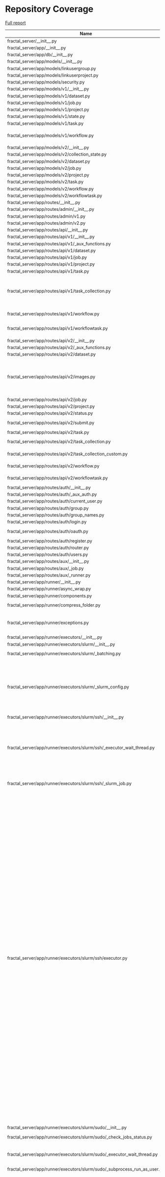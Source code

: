 # Repository Coverage

[Full report](https://htmlpreview.github.io/?https://github.com/fractal-analytics-platform/fractal-server/blob/python-coverage-comment-action-data/htmlcov/index.html)

| Name                                                                           |    Stmts |     Miss |   Branch |   BrPart |   Cover |   Missing |
|------------------------------------------------------------------------------- | -------: | -------: | -------: | -------: | ------: | --------: |
| fractal\_server/\_\_init\_\_.py                                                |        1 |        0 |        0 |        0 |    100% |           |
| fractal\_server/app/\_\_init\_\_.py                                            |        0 |        0 |        0 |        0 |    100% |           |
| fractal\_server/app/db/\_\_init\_\_.py                                         |       76 |        0 |       24 |        0 |    100% |           |
| fractal\_server/app/models/\_\_init\_\_.py                                     |        6 |        0 |        0 |        0 |    100% |           |
| fractal\_server/app/models/linkusergroup.py                                    |        5 |        0 |        0 |        0 |    100% |           |
| fractal\_server/app/models/linkuserproject.py                                  |        8 |        0 |        0 |        0 |    100% |           |
| fractal\_server/app/models/security.py                                         |       42 |        0 |        0 |        0 |    100% |           |
| fractal\_server/app/models/v1/\_\_init\_\_.py                                  |       10 |        0 |        0 |        0 |    100% |           |
| fractal\_server/app/models/v1/dataset.py                                       |       29 |        0 |        2 |        0 |    100% |           |
| fractal\_server/app/models/v1/job.py                                           |       33 |        0 |        0 |        0 |    100% |           |
| fractal\_server/app/models/v1/project.py                                       |       15 |        0 |        0 |        0 |    100% |           |
| fractal\_server/app/models/v1/state.py                                         |       13 |        0 |        0 |        0 |    100% |           |
| fractal\_server/app/models/v1/task.py                                          |       48 |        0 |       12 |        0 |    100% |           |
| fractal\_server/app/models/v1/workflow.py                                      |       55 |        3 |       14 |        1 |     94% |80, 129, 133 |
| fractal\_server/app/models/v2/\_\_init\_\_.py                                  |        9 |        0 |        0 |        0 |    100% |           |
| fractal\_server/app/models/v2/collection\_state.py                             |       13 |        0 |        0 |        0 |    100% |           |
| fractal\_server/app/models/v2/dataset.py                                       |       26 |        0 |        2 |        0 |    100% |           |
| fractal\_server/app/models/v2/job.py                                           |       31 |        0 |        0 |        0 |    100% |           |
| fractal\_server/app/models/v2/project.py                                       |       15 |        0 |        0 |        0 |    100% |           |
| fractal\_server/app/models/v2/task.py                                          |       25 |        0 |        0 |        0 |    100% |           |
| fractal\_server/app/models/v2/workflow.py                                      |       17 |        0 |        0 |        0 |    100% |           |
| fractal\_server/app/models/v2/workflowtask.py                                  |       24 |        0 |        0 |        0 |    100% |           |
| fractal\_server/app/routes/\_\_init\_\_.py                                     |        0 |        0 |        0 |        0 |    100% |           |
| fractal\_server/app/routes/admin/\_\_init\_\_.py                               |        0 |        0 |        0 |        0 |    100% |           |
| fractal\_server/app/routes/admin/v1.py                                         |      180 |        1 |       94 |        1 |     99% |        56 |
| fractal\_server/app/routes/admin/v2.py                                         |      180 |        0 |       78 |        0 |    100% |           |
| fractal\_server/app/routes/api/\_\_init\_\_.py                                 |       15 |        0 |        4 |        0 |    100% |           |
| fractal\_server/app/routes/api/v1/\_\_init\_\_.py                              |       16 |        0 |        0 |        0 |    100% |           |
| fractal\_server/app/routes/api/v1/\_aux\_functions.py                          |      123 |        0 |       48 |        0 |    100% |           |
| fractal\_server/app/routes/api/v1/dataset.py                                   |      223 |        0 |       72 |        0 |    100% |           |
| fractal\_server/app/routes/api/v1/job.py                                       |       79 |        0 |       24 |        0 |    100% |           |
| fractal\_server/app/routes/api/v1/project.py                                   |      193 |        0 |       57 |        0 |    100% |           |
| fractal\_server/app/routes/api/v1/task.py                                      |       97 |        1 |       36 |        1 |     98% |       103 |
| fractal\_server/app/routes/api/v1/task\_collection.py                          |      118 |        6 |       22 |        2 |     94% |135-136, 145-146, 235-236 |
| fractal\_server/app/routes/api/v1/workflow.py                                  |      135 |        0 |       44 |        1 |     99% |  298->296 |
| fractal\_server/app/routes/api/v1/workflowtask.py                              |       68 |        1 |       24 |        2 |     97% |134->137, 145 |
| fractal\_server/app/routes/api/v2/\_\_init\_\_.py                              |       27 |        0 |        0 |        0 |    100% |           |
| fractal\_server/app/routes/api/v2/\_aux\_functions.py                          |      118 |        1 |       44 |        1 |     99% |       416 |
| fractal\_server/app/routes/api/v2/dataset.py                                   |      108 |        0 |       36 |        0 |    100% |           |
| fractal\_server/app/routes/api/v2/images.py                                    |      107 |        3 |       52 |        5 |     95% |124, 144->exit, 153, 216->exit, 221 |
| fractal\_server/app/routes/api/v2/job.py                                       |       77 |        0 |       24 |        0 |    100% |           |
| fractal\_server/app/routes/api/v2/project.py                                   |      111 |        0 |       26 |        0 |    100% |           |
| fractal\_server/app/routes/api/v2/status.py                                    |       80 |        0 |       26 |        0 |    100% |           |
| fractal\_server/app/routes/api/v2/submit.py                                    |       96 |        0 |       31 |        1 |     99% |  229->236 |
| fractal\_server/app/routes/api/v2/task.py                                      |      111 |        0 |       48 |        0 |    100% |           |
| fractal\_server/app/routes/api/v2/task\_collection.py                          |      148 |        2 |       38 |        0 |     99% |   225-226 |
| fractal\_server/app/routes/api/v2/task\_collection\_custom.py                  |       66 |        1 |       20 |        2 |     97% |46->72, 117 |
| fractal\_server/app/routes/api/v2/workflow.py                                  |      126 |        0 |       42 |        1 |     99% |  292->289 |
| fractal\_server/app/routes/api/v2/workflowtask.py                              |       72 |        2 |       34 |        2 |     96% |  172, 182 |
| fractal\_server/app/routes/auth/\_\_init\_\_.py                                |       23 |        0 |        0 |        0 |    100% |           |
| fractal\_server/app/routes/auth/\_aux\_auth.py                                 |       37 |        0 |        4 |        0 |    100% |           |
| fractal\_server/app/routes/auth/current\_user.py                               |       28 |        0 |        6 |        0 |    100% |           |
| fractal\_server/app/routes/auth/group.py                                       |       69 |        0 |       20 |        0 |    100% |           |
| fractal\_server/app/routes/auth/group\_names.py                                |       17 |        0 |        2 |        0 |    100% |           |
| fractal\_server/app/routes/auth/login.py                                       |       10 |        0 |        4 |        1 |     93% |    24->23 |
| fractal\_server/app/routes/auth/oauth.py                                       |       21 |       12 |       10 |        2 |     35% |24-47, 62-63 |
| fractal\_server/app/routes/auth/register.py                                    |       11 |        0 |        4 |        1 |     93% |    22->21 |
| fractal\_server/app/routes/auth/router.py                                      |       16 |        0 |        0 |        0 |    100% |           |
| fractal\_server/app/routes/auth/users.py                                       |       81 |        0 |       22 |        0 |    100% |           |
| fractal\_server/app/routes/aux/\_\_init\_\_.py                                 |        0 |        0 |        0 |        0 |    100% |           |
| fractal\_server/app/routes/aux/\_job.py                                        |        9 |        0 |        2 |        0 |    100% |           |
| fractal\_server/app/routes/aux/\_runner.py                                     |       13 |        0 |        4 |        0 |    100% |           |
| fractal\_server/app/runner/\_\_init\_\_.py                                     |        0 |        0 |        0 |        0 |    100% |           |
| fractal\_server/app/runner/async\_wrap.py                                      |       12 |        0 |        4 |        1 |     94% |    22->24 |
| fractal\_server/app/runner/components.py                                       |        3 |        0 |        0 |        0 |    100% |           |
| fractal\_server/app/runner/compress\_folder.py                                 |       57 |        2 |       10 |        2 |     94% |  126, 132 |
| fractal\_server/app/runner/exceptions.py                                       |       50 |        3 |       16 |        4 |     89% |97-99, 123->126, 127 |
| fractal\_server/app/runner/executors/\_\_init\_\_.py                           |        0 |        0 |        0 |        0 |    100% |           |
| fractal\_server/app/runner/executors/slurm/\_\_init\_\_.py                     |        0 |        0 |        0 |        0 |    100% |           |
| fractal\_server/app/runner/executors/slurm/\_batching.py                       |       68 |        2 |       28 |        1 |     97% |   151-155 |
| fractal\_server/app/runner/executors/slurm/\_slurm\_config.py                  |      157 |        8 |       54 |        6 |     93% |165-166, 183->187, 317, 335, 341, 366, 450-451 |
| fractal\_server/app/runner/executors/slurm/ssh/\_\_init\_\_.py                 |        2 |        0 |        0 |        0 |    100% |           |
| fractal\_server/app/runner/executors/slurm/ssh/\_executor\_wait\_thread.py     |       56 |        8 |       18 |        3 |     85% |66-69, 85-87, 103->exit, 108-109, 111->117, 115-116 |
| fractal\_server/app/runner/executors/slurm/ssh/\_slurm\_job.py                 |       35 |        3 |       10 |        2 |     84% |97, 109, 120 |
| fractal\_server/app/runner/executors/slurm/ssh/executor.py                     |      579 |      133 |      170 |       29 |     74% |129, 152, 166, 192, 397-403, 468->470, 470->474, 519, 547-554, 592, 638, 643, 652, 661, 676, 693-704, 710, 830, 913-922, 966-979, 982-1001, 1013-1025, 1050->1045, 1056-1063, 1072, 1077-1085, 1104-1127, 1141-1174, 1175->1195, 1177-1192, 1195->1098, 1203-1208, 1226, 1328->1327, 1368-1378, 1382-1385, 1431-1435, 1453-1462, 1498-1506 |
| fractal\_server/app/runner/executors/slurm/sudo/\_\_init\_\_.py                |        2 |        0 |        0 |        0 |    100% |           |
| fractal\_server/app/runner/executors/slurm/sudo/\_check\_jobs\_status.py       |       24 |        1 |       10 |        2 |     91% |25->31, 62 |
| fractal\_server/app/runner/executors/slurm/sudo/\_executor\_wait\_thread.py    |       47 |        3 |       16 |        1 |     94% |93->exit, 124-127 |
| fractal\_server/app/runner/executors/slurm/sudo/\_subprocess\_run\_as\_user.py |       46 |        0 |       16 |        0 |    100% |           |
| fractal\_server/app/runner/executors/slurm/sudo/executor.py                    |      446 |       36 |      147 |       14 |     91% |168, 180, 529, 627, 636, 645, 677-688, 824->exit, 827-828, 903-912, 928-932, 960->963, 979, 1058, 1076-1082, 1128, 1147-1154, 1215->1214, 1280-1286 |
| fractal\_server/app/runner/extract\_archive.py                                 |       32 |        2 |        8 |        2 |     90% |    25, 85 |
| fractal\_server/app/runner/filenames.py                                        |        6 |        0 |        0 |        0 |    100% |           |
| fractal\_server/app/runner/run\_subprocess.py                                  |       20 |        0 |        2 |        0 |    100% |           |
| fractal\_server/app/runner/set\_start\_and\_last\_task\_index.py               |       15 |        0 |       12 |        0 |    100% |           |
| fractal\_server/app/runner/shutdown.py                                         |       46 |        0 |       14 |        0 |    100% |           |
| fractal\_server/app/runner/task\_files.py                                      |       45 |        0 |        4 |        0 |    100% |           |
| fractal\_server/app/runner/v1/\_\_init\_\_.py                                  |      169 |        0 |       37 |        1 |     99% |  209->216 |
| fractal\_server/app/runner/v1/\_common.py                                      |      168 |        8 |       48 |        4 |     94% |98-99, 102->exit, 109, 298, 300, 433-435 |
| fractal\_server/app/runner/v1/\_local/\_\_init\_\_.py                          |       22 |        1 |        4 |        1 |     92% |       162 |
| fractal\_server/app/runner/v1/\_local/\_local\_config.py                       |       33 |        0 |        8 |        0 |    100% |           |
| fractal\_server/app/runner/v1/\_local/\_submit\_setup.py                       |        7 |        0 |        0 |        0 |    100% |           |
| fractal\_server/app/runner/v1/\_local/executor.py                              |       26 |        0 |        8 |        0 |    100% |           |
| fractal\_server/app/runner/v1/\_slurm/\_\_init\_\_.py                          |       87 |        9 |       36 |       13 |     82% |77, 82, 215->219, 239, 241->250, 246->250, 250->255, 255->261, 265->280, 268-275, 283, 285->291, 300-301 |
| fractal\_server/app/runner/v1/\_slurm/\_submit\_setup.py                       |        9 |        0 |        0 |        0 |    100% |           |
| fractal\_server/app/runner/v1/\_slurm/get\_slurm\_config.py                    |       64 |        7 |       30 |        4 |     84% |66->70, 93-98, 130, 137-141 |
| fractal\_server/app/runner/v1/common.py                                        |       34 |        1 |       10 |        1 |     95% |        28 |
| fractal\_server/app/runner/v1/handle\_failed\_job.py                           |       48 |        0 |       12 |        0 |    100% |           |
| fractal\_server/app/runner/v2/\_\_init\_\_.py                                  |      214 |        8 |       61 |        6 |     95% |123-128, 136->138, 138->142, 203, 304, 436, 439 |
| fractal\_server/app/runner/v2/\_local/\_\_init\_\_.py                          |       20 |        1 |        4 |        1 |     92% |       142 |
| fractal\_server/app/runner/v2/\_local/\_local\_config.py                       |       39 |        9 |       12 |        4 |     71% |93, 99, 101->104, 107-117 |
| fractal\_server/app/runner/v2/\_local/\_submit\_setup.py                       |        8 |        0 |        0 |        0 |    100% |           |
| fractal\_server/app/runner/v2/\_local/executor.py                              |       26 |        1 |        8 |        2 |     91% |78, 87->91 |
| fractal\_server/app/runner/v2/\_local\_experimental/\_\_init\_\_.py            |       26 |        0 |        4 |        0 |    100% |           |
| fractal\_server/app/runner/v2/\_local\_experimental/\_local\_config.py         |       39 |        0 |       12 |        0 |    100% |           |
| fractal\_server/app/runner/v2/\_local\_experimental/\_submit\_setup.py         |        8 |        0 |        0 |        0 |    100% |           |
| fractal\_server/app/runner/v2/\_local\_experimental/executor.py                |       73 |        0 |       16 |        2 |     98% |71->79, 139->143 |
| fractal\_server/app/runner/v2/\_slurm\_common/\_\_init\_\_.py                  |        0 |        0 |        0 |        0 |    100% |           |
| fractal\_server/app/runner/v2/\_slurm\_common/get\_slurm\_config.py            |       70 |        1 |       34 |        3 |     96% |60, 73->77, 104->108 |
| fractal\_server/app/runner/v2/\_slurm\_ssh/\_\_init\_\_.py                     |       33 |        1 |        4 |        1 |     95% |        66 |
| fractal\_server/app/runner/v2/\_slurm\_ssh/\_submit\_setup.py                  |       10 |        0 |        0 |        0 |    100% |           |
| fractal\_server/app/runner/v2/\_slurm\_sudo/\_\_init\_\_.py                    |       24 |        2 |        6 |        2 |     87% |    62, 67 |
| fractal\_server/app/runner/v2/\_slurm\_sudo/\_submit\_setup.py                 |       10 |        0 |        0 |        0 |    100% |           |
| fractal\_server/app/runner/v2/deduplicate\_list.py                             |       14 |        0 |        4 |        0 |    100% |           |
| fractal\_server/app/runner/v2/handle\_failed\_job.py                           |       54 |        4 |       12 |        2 |     91% |86-93, 98->108 |
| fractal\_server/app/runner/v2/merge\_outputs.py                                |       22 |        1 |        8 |        2 |     90% |23, 29->32 |
| fractal\_server/app/runner/v2/runner.py                                        |      123 |        4 |       48 |        6 |     94% |45, 118, 158, 216->221, 254->260, 266 |
| fractal\_server/app/runner/v2/runner\_functions.py                             |      102 |        7 |       24 |        2 |     93% |91-93, 102, 126-130 |
| fractal\_server/app/runner/v2/runner\_functions\_low\_level.py                 |       60 |        5 |       18 |        3 |     90% |49-50, 57, 78, 124 |
| fractal\_server/app/runner/v2/task\_interface.py                               |       37 |        0 |        8 |        0 |    100% |           |
| fractal\_server/app/runner/versions.py                                         |       11 |        2 |        2 |        1 |     77% |     29-30 |
| fractal\_server/app/schemas/\_\_init\_\_.py                                    |        1 |        0 |        0 |        0 |    100% |           |
| fractal\_server/app/schemas/\_validators.py                                    |       60 |        1 |       30 |        1 |     98% |        79 |
| fractal\_server/app/schemas/user.py                                            |       69 |        0 |       14 |        0 |    100% |           |
| fractal\_server/app/schemas/user\_group.py                                     |       18 |        0 |        0 |        0 |    100% |           |
| fractal\_server/app/schemas/v1/\_\_init\_\_.py                                 |       34 |        0 |        0 |        0 |    100% |           |
| fractal\_server/app/schemas/v1/applyworkflow.py                                |       62 |        0 |       12 |        0 |    100% |           |
| fractal\_server/app/schemas/v1/dataset.py                                      |       52 |        0 |        0 |        0 |    100% |           |
| fractal\_server/app/schemas/v1/dumps.py                                        |       40 |        0 |        0 |        0 |    100% |           |
| fractal\_server/app/schemas/v1/manifest.py                                     |       41 |        0 |       12 |        0 |    100% |           |
| fractal\_server/app/schemas/v1/project.py                                      |       20 |        0 |        0 |        0 |    100% |           |
| fractal\_server/app/schemas/v1/state.py                                        |       11 |        0 |        0 |        0 |    100% |           |
| fractal\_server/app/schemas/v1/task.py                                         |       62 |        0 |        0 |        0 |    100% |           |
| fractal\_server/app/schemas/v1/task\_collection.py                             |       42 |        0 |       12 |        0 |    100% |           |
| fractal\_server/app/schemas/v1/workflow.py                                     |       67 |        0 |       11 |        0 |    100% |           |
| fractal\_server/app/schemas/v2/\_\_init\_\_.py                                 |       39 |        0 |        0 |        0 |    100% |           |
| fractal\_server/app/schemas/v2/dataset.py                                      |       63 |        0 |        8 |        0 |    100% |           |
| fractal\_server/app/schemas/v2/dumps.py                                        |       38 |        0 |        0 |        0 |    100% |           |
| fractal\_server/app/schemas/v2/job.py                                          |       60 |        0 |       12 |        0 |    100% |           |
| fractal\_server/app/schemas/v2/manifest.py                                     |       63 |        0 |       34 |        0 |    100% |           |
| fractal\_server/app/schemas/v2/project.py                                      |       18 |        0 |        0 |        0 |    100% |           |
| fractal\_server/app/schemas/v2/status.py                                       |        5 |        0 |        0 |        0 |    100% |           |
| fractal\_server/app/schemas/v2/task.py                                         |       92 |        0 |       12 |        0 |    100% |           |
| fractal\_server/app/schemas/v2/task\_collection.py                             |       84 |        0 |       30 |        0 |    100% |           |
| fractal\_server/app/schemas/v2/workflow.py                                     |       40 |        0 |        7 |        0 |    100% |           |
| fractal\_server/app/schemas/v2/workflowtask.py                                 |      106 |        0 |       24 |        0 |    100% |           |
| fractal\_server/app/security/\_\_init\_\_.py                                   |      151 |       30 |       38 |        2 |     78% |110-123, 142-143, 148-157, 162-170, 189, 211-219 |
| fractal\_server/config.py                                                      |      277 |       12 |      113 |       12 |     93% |226, 246, 625-626, 631, 635, 639, 643, 647, 656, 661, 668, 673->exit |
| fractal\_server/images/\_\_init\_\_.py                                         |        4 |        0 |        0 |        0 |    100% |           |
| fractal\_server/images/models.py                                               |       65 |        1 |       34 |        1 |     98% |        57 |
| fractal\_server/images/tools.py                                                |       29 |        0 |       12 |        0 |    100% |           |
| fractal\_server/logger.py                                                      |       44 |        2 |       12 |        2 |     93% |  160, 164 |
| fractal\_server/main.py                                                        |       74 |        1 |       15 |        2 |     97% |51->56, 140 |
| fractal\_server/ssh/\_\_init\_\_.py                                            |        0 |        0 |        0 |        0 |    100% |           |
| fractal\_server/ssh/\_fabric.py                                                |      159 |        0 |       54 |        4 |     98% |182->231, 357->359, 359->361, 361->364 |
| fractal\_server/string\_tools.py                                               |       17 |        0 |        6 |        0 |    100% |           |
| fractal\_server/syringe.py                                                     |       28 |        2 |        8 |        0 |     94% |     93-94 |
| fractal\_server/tasks/\_\_init\_\_.py                                          |        0 |        0 |        0 |        0 |    100% |           |
| fractal\_server/tasks/utils.py                                                 |       31 |        0 |        2 |        0 |    100% |           |
| fractal\_server/tasks/v1/\_TaskCollectPip.py                                   |       43 |        0 |       24 |        0 |    100% |           |
| fractal\_server/tasks/v1/\_\_init\_\_.py                                       |        0 |        0 |        0 |        0 |    100% |           |
| fractal\_server/tasks/v1/background\_operations.py                             |      145 |        1 |       28 |        3 |     98% |90->exit, 121->exit, 143 |
| fractal\_server/tasks/v1/endpoint\_operations.py                               |       71 |        0 |       24 |        4 |     96% |36->exit, 108->exit, 113->exit, 118->exit |
| fractal\_server/tasks/v1/get\_collection\_data.py                              |       11 |        0 |        2 |        0 |    100% |           |
| fractal\_server/tasks/v1/utils.py                                              |       22 |        0 |        4 |        0 |    100% |           |
| fractal\_server/tasks/v2/\_TaskCollectPip.py                                   |       61 |        0 |       22 |        0 |    100% |           |
| fractal\_server/tasks/v2/\_\_init\_\_.py                                       |        0 |        0 |        0 |        0 |    100% |           |
| fractal\_server/tasks/v2/\_venv\_pip.py                                        |       53 |        0 |       14 |        2 |     97% |77->exit, 110->exit |
| fractal\_server/tasks/v2/background\_operations.py                             |      143 |        0 |       34 |        0 |    100% |           |
| fractal\_server/tasks/v2/background\_operations\_ssh.py                        |      137 |        8 |       30 |        5 |     92% |40, 42, 155, 158->165, 256-262, 340-341 |
| fractal\_server/tasks/v2/endpoint\_operations.py                               |       65 |        0 |       18 |        1 |     99% |  41->exit |
| fractal\_server/tasks/v2/utils.py                                              |       19 |        2 |        4 |        0 |     91% |     51-52 |
| fractal\_server/urls.py                                                        |        7 |        0 |        4 |        0 |    100% |           |
| fractal\_server/utils.py                                                       |       21 |        0 |        2 |        0 |    100% |           |
| fractal\_server/zip\_tools.py                                                  |       56 |        0 |       26 |        0 |    100% |           |
|                                                                      **TOTAL** | **9868** |  **366** | **2821** |  **191** | **95%** |           |


## Setup coverage badge

Below are examples of the badges you can use in your main branch `README` file.

### Direct image

[![Coverage badge](https://raw.githubusercontent.com/fractal-analytics-platform/fractal-server/python-coverage-comment-action-data/badge.svg)](https://htmlpreview.github.io/?https://github.com/fractal-analytics-platform/fractal-server/blob/python-coverage-comment-action-data/htmlcov/index.html)

This is the one to use if your repository is private or if you don't want to customize anything.

### [Shields.io](https://shields.io) Json Endpoint

[![Coverage badge](https://img.shields.io/endpoint?url=https://raw.githubusercontent.com/fractal-analytics-platform/fractal-server/python-coverage-comment-action-data/endpoint.json)](https://htmlpreview.github.io/?https://github.com/fractal-analytics-platform/fractal-server/blob/python-coverage-comment-action-data/htmlcov/index.html)

Using this one will allow you to [customize](https://shields.io/endpoint) the look of your badge.
It won't work with private repositories. It won't be refreshed more than once per five minutes.

### [Shields.io](https://shields.io) Dynamic Badge

[![Coverage badge](https://img.shields.io/badge/dynamic/json?color=brightgreen&label=coverage&query=%24.message&url=https%3A%2F%2Fraw.githubusercontent.com%2Ffractal-analytics-platform%2Ffractal-server%2Fpython-coverage-comment-action-data%2Fendpoint.json)](https://htmlpreview.github.io/?https://github.com/fractal-analytics-platform/fractal-server/blob/python-coverage-comment-action-data/htmlcov/index.html)

This one will always be the same color. It won't work for private repos. I'm not even sure why we included it.

## What is that?

This branch is part of the
[python-coverage-comment-action](https://github.com/marketplace/actions/python-coverage-comment)
GitHub Action. All the files in this branch are automatically generated and may be
overwritten at any moment.